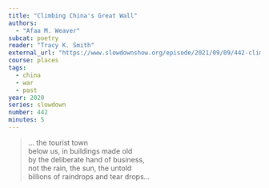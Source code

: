 ```yaml
---
title: "Climbing China's Great Wall"
authors:
  - "Afaa M. Weaver"
subcat: poetry
reader: "Tracy K. Smith"
external_url: "https://www.slowdownshow.org/episode/2021/09/09/442-climbing-chinas-great-wall"
course: places
tags:
  - china
  - war
  - past
year: 2020
series: slowdown
number: 442
minutes: 5
---
```


> ... the tourist town  
below us, in buildings made old  
by the deliberate hand of business,  
not the rain, the sun, the untold  
billions of raindrops and tear drops...
